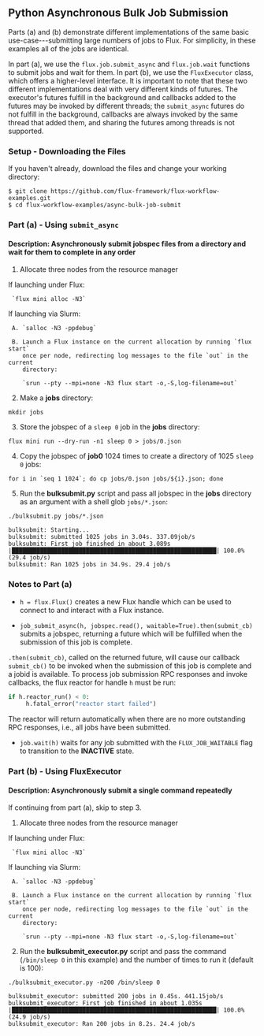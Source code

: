## Python Asynchronous Bulk Job Submission

Parts (a) and (b) demonstrate different implementations of the same basic use-case---submitting
large numbers of jobs to Flux. For simplicity, in these examples all of the jobs are identical.

In part (a), we use the `flux.job.submit_async` and `flux.job.wait` functions to submit jobs and wait for them.
In part (b), we use the `FluxExecutor` class, which offers a higher-level interface. It is important to note that
these two different implementations deal with very different kinds of futures.
The executor's futures fulfill in the background and callbacks added to the futures may
be invoked by different threads; the `submit_async` futures do not fulfill in the background, callbacks are always
invoked by the same thread that added them, and sharing the futures among threads is not supported.

### Setup - Downloading the Files

If you haven't already, download the files and change your working directory:

```
$ git clone https://github.com/flux-framework/flux-workflow-examples.git
$ cd flux-workflow-examples/async-bulk-job-submit
```

### Part (a) - Using `submit_async`

#### Description: Asynchronously submit jobspec files from a directory and wait for them to complete in any order

1. Allocate three nodes from the resource manager

  If launching under Flux:

     `flux mini alloc -N3`

  If launching via Slurm:

     A. `salloc -N3 -ppdebug`

     B. Launch a Flux instance on the current allocation by running `flux start`
        once per node, redirecting log messages to the file `out` in the current
        directory:

        `srun --pty --mpi=none -N3 flux start -o,-S,log-filename=out`

2. Make a **jobs** directory:

`mkdir jobs`

3. Store the jobspec of a `sleep 0` job in the **jobs** directory:

`flux mini run --dry-run -n1 sleep 0 > jobs/0.json`

4. Copy the jobspec of **job0** 1024 times to create a directory of 1025 `sleep 0` jobs:

``for i in `seq 1 1024`; do cp jobs/0.json jobs/${i}.json; done``

5. Run the **bulksubmit.py** script and pass all jobspec in the **jobs** directory as an argument with a shell glob `jobs/*.json`:

`./bulksubmit.py jobs/*.json`

```
bulksubmit: Starting...
bulksubmit: submitted 1025 jobs in 3.04s. 337.09job/s
bulksubmit: First job finished in about 3.089s
|██████████████████████████████████████████████████████████| 100.0% (29.4 job/s)
bulksubmit: Ran 1025 jobs in 34.9s. 29.4 job/s
```

### Notes to Part (a)

- `h = flux.Flux()` creates a new Flux handle which can be used to connect to and interact with a Flux instance.

- `job_submit_async(h, jobspec.read(), waitable=True).then(submit_cb)` submits a jobspec, returning a future which will be fulfilled when the submission of this job is complete.

`.then(submit_cb)`, called on the returned future, will cause our callback `submit_cb()` to be invoked when the submission of this job is complete and a jobid is available. To process job submission RPC responses and invoke callbacks, the flux reactor for handle `h` must be run:

```python
if h.reactor_run() < 0:
￼    h.fatal_error("reactor start failed")
```

The reactor will return automatically when there are no more outstanding RPC responses, i.e., all jobs have been submitted.

- `job.wait(h)` waits for any job submitted with the `FLUX_JOB_WAITABLE` flag to transition to the **INACTIVE** state.


### Part (b) - Using FluxExecutor

#### Description: Asynchronously submit a single command repeatedly

If continuing from part (a), skip to step 3.

1. Allocate three nodes from the resource manager

  If launching under Flux:

     `flux mini alloc -N3`

  If launching via Slurm:

     A. `salloc -N3 -ppdebug`

     B. Launch a Flux instance on the current allocation by running `flux start`
        once per node, redirecting log messages to the file `out` in the current
        directory:

        `srun --pty --mpi=none -N3 flux start -o,-S,log-filename=out`

2. Run the **bulksubmit_executor.py** script and pass the command (`/bin/sleep 0` in this example) and the number of times to run it (default is 100):

`./bulksubmit_executor.py -n200 /bin/sleep 0`

```
bulksubmit_executor: submitted 200 jobs in 0.45s. 441.15job/s
bulksubmit_executor: First job finished in about 1.035s
|██████████████████████████████████████████████████████████| 100.0% (24.9 job/s)
bulksubmit_executor: Ran 200 jobs in 8.2s. 24.4 job/s
```
